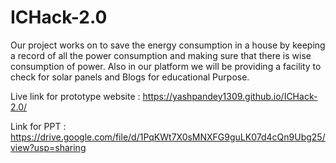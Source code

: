 # ICHack-2.0
Our project works on to save the energy consumption in a house by keeping a record of all the power consumption and making sure that there is wise consumption of power.
Also in our platform we will be providing a facility to check for solar panels 
and Blogs for educational Purpose.

Live link for prototype website :  https://yashpandey1309.github.io/ICHack-2.0/

Link for PPT : https://drive.google.com/file/d/1PqKWt7X0sMNXFG9guLK07d4cQn9Ubg25/view?usp=sharing
